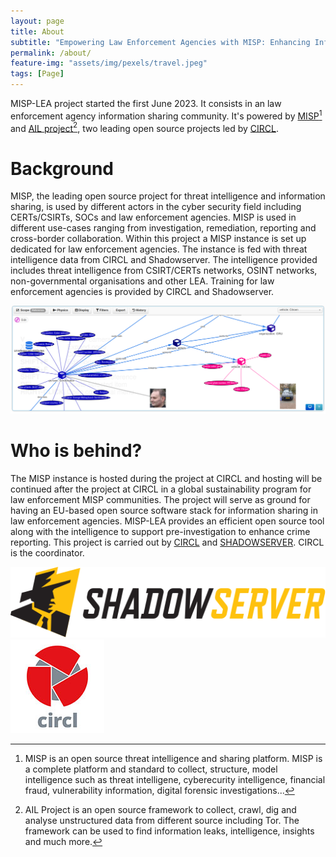 ```yaml
---
layout: page
title: About
subtitle: "Empowering Law Enforcement Agencies with MISP: Enhancing Information Sharing and Investigation"
permalink: /about/
feature-img: "assets/img/pexels/travel.jpeg"
tags: [Page]
---
```


MISP-LEA project started the first June 2023. It consists in an law enforcement agency information sharing community. It's powered by [MISP](https://www.misp-project.org/)[^1] and [AIL project](https://www.ail-project.org/)[^2], two leading open source projects led by [CIRCL](https://www.circl.lu/).

# Background

MISP, the leading open source project for threat intelligence and information sharing, is used by different actors in the cyber security field including CERTs/CSIRTs, SOCs and law enforcement agencies. MISP is used in different use-cases ranging from investigation, remediation, reporting and cross-border collaboration. Within this project a MISP instance is set up dedicated for law enforcement agencies. The instance is fed with threat intelligence data from CIRCL and Shadowserver. The intelligence provided includes threat intelligence from CSIRT/CERTs networks, OSINT networks, non-governmental organisations and other LEA. Training for law enforcement agencies is provided by CIRCL and Shadowserver.

![](/assets/img/header/bar.png)

# Who is behind?

The MISP instance is hosted during the project at CIRCL and hosting will be continued after the project at CIRCL in a global sustainability program for law enforcement MISP communities. The project will serve as ground for having an EU-based open source software stack for information sharing in law enforcement agencies. MISP-LEA provides an efficient open source tool along with the intelligence to support pre-investigation to enhance crime reporting. This project is carried out by [CIRCL](https://www.circl.lu/) and [SHADOWSERVER](https://www.shadowserver.org/). CIRCL is the coordinator.

[![Shadowserver logo](/assets/img/logo-shadowserver.svg)](https://www.shadowserver.org/)
[![CIRCL logo](/assets/img/circl-logo.png)](https://www.circl.lu/)

[^1]: MISP is an open source threat intelligence and sharing platform. MISP is a complete platform and standard to collect, structure, model intelligence such as threat intelligene, cyberecurity intelligence, financial fraud, vulnerability information, digital forensic investigations... 
[^2]: AIL Project is an open source framework to collect, crawl, dig and analyse unstructured data from different source including Tor. The framework can be used to find information leaks, intelligence, insights and much more.
